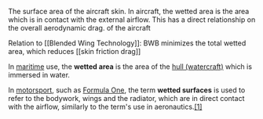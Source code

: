 The surface area of the aircraft skin. In aircraft, the wetted area is the area which is in contact with the external airflow. This has a direct relationship on the overall aerodynamic drag. of the aircraft

Relation to [[Blended Wing Technology]]: BWB minimizes the total wetted area, which reduces [[skin friction drag]]

In [maritime](https://en.wikipedia.org/wiki/Maritime_industry "Maritime industry") use, the **wetted area** is the area of the [hull (watercraft)](https://en.wikipedia.org/wiki/Hull_(watercraft) "Hull (watercraft)") which is immersed in water.

In [motorsport](https://en.wikipedia.org/wiki/Motorsport "Motorsport"), such as [Formula One](https://en.wikipedia.org/wiki/Formula_One), the term **wetted surfaces** is used to refer to the bodywork, wings and the radiator, which are in direct contact with the airflow, similarly to the term's use in aeronautics.[\[1\]](https://en.wikipedia.org/wiki/Wetted_area#cite_note-1)